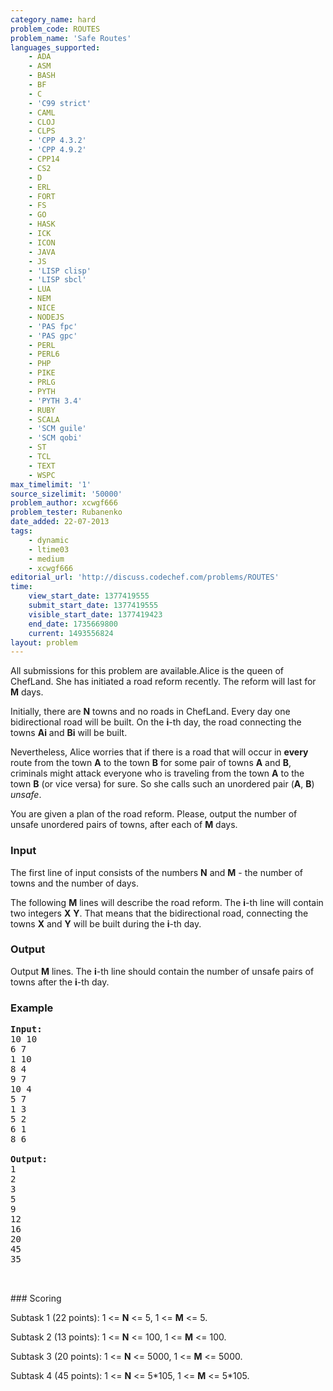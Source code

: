 ```yaml
---
category_name: hard
problem_code: ROUTES
problem_name: 'Safe Routes'
languages_supported:
    - ADA
    - ASM
    - BASH
    - BF
    - C
    - 'C99 strict'
    - CAML
    - CLOJ
    - CLPS
    - 'CPP 4.3.2'
    - 'CPP 4.9.2'
    - CPP14
    - CS2
    - D
    - ERL
    - FORT
    - FS
    - GO
    - HASK
    - ICK
    - ICON
    - JAVA
    - JS
    - 'LISP clisp'
    - 'LISP sbcl'
    - LUA
    - NEM
    - NICE
    - NODEJS
    - 'PAS fpc'
    - 'PAS gpc'
    - PERL
    - PERL6
    - PHP
    - PIKE
    - PRLG
    - PYTH
    - 'PYTH 3.4'
    - RUBY
    - SCALA
    - 'SCM guile'
    - 'SCM qobi'
    - ST
    - TCL
    - TEXT
    - WSPC
max_timelimit: '1'
source_sizelimit: '50000'
problem_author: xcwgf666
problem_tester: Rubanenko
date_added: 22-07-2013
tags:
    - dynamic
    - ltime03
    - medium
    - xcwgf666
editorial_url: 'http://discuss.codechef.com/problems/ROUTES'
time:
    view_start_date: 1377419555
    submit_start_date: 1377419555
    visible_start_date: 1377419423
    end_date: 1735669800
    current: 1493556824
layout: problem
---
```

All submissions for this problem are available.Alice is the queen of ChefLand. She has initiated a road reform recently. The reform will last for **M** days.

Initially, there are **N** towns and no roads in ChefLand. Every day one bidirectional road will be built. On the **i**-th day, the road connecting the towns **Ai** and **Bi** will be built.

Nevertheless, Alice worries that if there is a road that will occur in **every** route from the town **A** to the town **B** for some pair of towns **A** and **B**, criminals might attack everyone who is traveling from the town **A** to the town **B** (or vice versa) for sure. So she calls such an unordered pair (**A**, **B**) _unsafe_.

You are given a plan of the road reform. Please, output the number of unsafe unordered pairs of towns, after each of **M** days.

### Input

The first line of input consists of the numbers **N** and **M** - the number of towns and the number of days.

The following **M** lines will describe the road reform. The **i**-th line will contain two integers **X** **Y**. That means that the bidirectional road, connecting the towns **X** and **Y** will be built during the **i**-th day.

### Output

Output **M** lines. The **i**-th line should contain the number of unsafe pairs of towns after the **i**-th day.

### Example

<pre><b>Input:</b>
10 10
6 7
1 10
8 4
9 7
10 4
5 7
1 3
5 2
6 1
8 6

<b>Output:</b>
1
2
3
5
9
12
16
20
45
35


</pre>### Scoring
Subtask 1 (22 points): 1 <= **N** <= 5, 1 <= **M** <= 5.

Subtask 2 (13 points): 1 <= **N** <= 100, 1 <= **M** <= 100.

Subtask 3 (20 points): 1 <= **N** <= 5000, 1 <= **M** <= 5000.

Subtask 4 (45 points): 1 <= **N** <= 5\*105, 1 <= **M** <= 5\*105.
